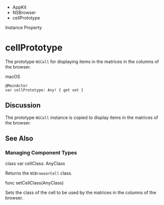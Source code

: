 

- AppKit
- NSBrowser
-  cellPrototype 

Instance Property

# cellPrototype

The prototype `NSCell` for displaying items in the matrices in the columns of the browser.

macOS

``` source
@MainActor
var cellPrototype: Any! { get set }
```

## Discussion

The prototype `NSCell` instance is copied to display items in the matrices of the browser.

## See Also

### Managing Component Types

class var cellClass: AnyClass

Returns the `NSBrowserCell` class.

func setCellClass(AnyClass)

Sets the class of the cell to be used by the matrices in the columns of the browser.

